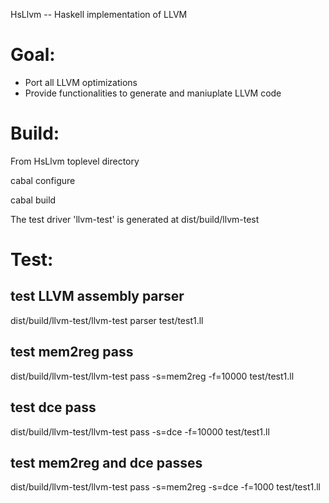 HsLlvm -- Haskell implementation of LLVM


Goal: 
==========================================
- Port all LLVM optimizations
- Provide functionalities to generate and maniuplate LLVM code


Build:
==============
From HsLlvm toplevel directory

  cabal configure

  cabal build

The test driver 'llvm-test' is generated at dist/build/llvm-test

Test:
==============
## test LLVM assembly parser
dist/build/llvm-test/llvm-test parser test/test1.ll 

## test mem2reg pass
dist/build/llvm-test/llvm-test pass -s=mem2reg -f=10000 test/test1.ll


## test dce pass
dist/build/llvm-test/llvm-test pass -s=dce -f=10000 test/test1.ll


## test mem2reg and dce passes
dist/build/llvm-test/llvm-test pass -s=mem2reg -s=dce -f=1000 test/test1.ll 
